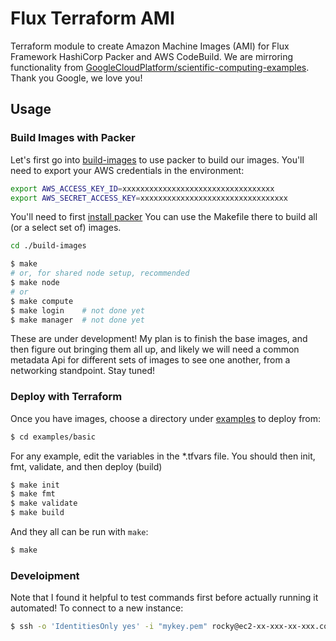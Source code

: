 # Flux Terraform AMI

Terraform module to create Amazon Machine Images (AMI) for Flux Framework HashiCorp Packer and AWS CodeBuild.
We are mirroring functionality from [GoogleCloudPlatform/scientific-computing-examples](https://github.com/GoogleCloudPlatform/scientific-computing-examples/tree/openmpi/fluxfw-gcp). Thank you Google, we love you!

## Usage

### Build Images with Packer

Let's first go into [build-images](build-images) to use packer to build our images.
You'll need to export your AWS credentials in the environment:

```bash
export AWS_ACCESS_KEY_ID=xxxxxxxxxxxxxxxxxxxxxxxxxxxxxxxxxx
export AWS_SECRET_ACCESS_KEY=xxxxxxxxxxxxxxxxxxxxxxxxxxxxxxxxx
```

You'll need to first [install packer](https://developer.hashicorp.com/packer/downloads)
You can use the Makefile there to build all (or a select set of) images.

```bash
cd ./build-images
```
```bash
$ make
# or, for shared node setup, recommended
$ make node
# or
$ make compute
$ make login    # not done yet
$ make manager  # not done yet
```
These are under development! My plan is to finish the base images, and then
figure out bringing them all up, and likely we will need a common metadata Api
for different sets of images to see one another, from a networking standpoint.
Stay tuned!

### Deploy with Terraform

Once you have images, choose a directory under [examples](examples) to deploy from:

```bash
$ cd examples/basic
```
For any example, edit the variables in the *.tfvars file. You should then init, fmt, validate, and then deploy (build)

```bash
$ make init
$ make fmt
$ make validate
$ make build
```

And they all can be run with `make`:

```bash
$ make
```

### Develoipment

Note that I found it helpful to test commands first before actually running it
automated! To connect to a new instance:

```bash
$ ssh -o 'IdentitiesOnly yes' -i "mykey.pem" rocky@ec2-xx-xxx-xx-xxx.compute-1.amazonaws.com
```
